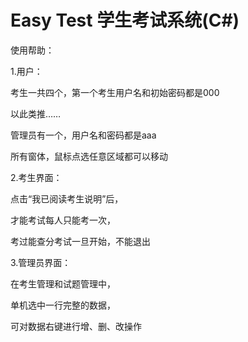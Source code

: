
# Easy Test 学生考试系统(C#)  
使用帮助：  

1.用户：  

考生一共四个，第一个考生用户名和初始密码都是000  

以此类推……  

管理员有一个，用户名和密码都是aaa  

所有窗体，鼠标点选任意区域都可以移动  

2.考生界面：  

点击“我已阅读考生说明”后，  

才能考试每人只能考一次，  

考过能查分考试一旦开始，不能退出  

3.管理员界面：  

在考生管理和试题管理中，  

单机选中一行完整的数据，  

可对数据右键进行增、删、改操作  

